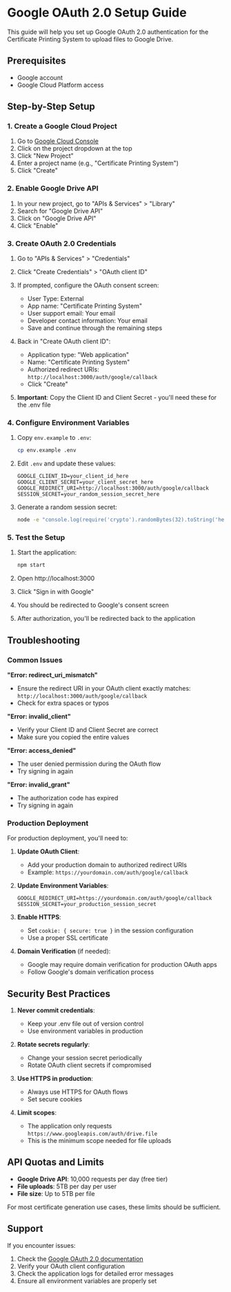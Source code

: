 # Google OAuth 2.0 Setup Guide

This guide will help you set up Google OAuth 2.0 authentication for the Certificate Printing System to upload files to Google Drive.

## Prerequisites

- Google account
- Google Cloud Platform access

## Step-by-Step Setup

### 1. Create a Google Cloud Project

1. Go to [Google Cloud Console](https://console.cloud.google.com/)
2. Click on the project dropdown at the top
3. Click "New Project"
4. Enter a project name (e.g., "Certificate Printing System")
5. Click "Create"

### 2. Enable Google Drive API

1. In your new project, go to "APIs & Services" > "Library"
2. Search for "Google Drive API"
3. Click on "Google Drive API"
4. Click "Enable"

### 3. Create OAuth 2.0 Credentials

1. Go to "APIs & Services" > "Credentials"
2. Click "Create Credentials" > "OAuth client ID"
3. If prompted, configure the OAuth consent screen:
   - User Type: External
   - App name: "Certificate Printing System"
   - User support email: Your email
   - Developer contact information: Your email
   - Save and continue through the remaining steps

4. Back in "Create OAuth client ID":
   - Application type: "Web application"
   - Name: "Certificate Printing System"
   - Authorized redirect URIs: `http://localhost:3000/auth/google/callback`
   - Click "Create"

5. **Important**: Copy the Client ID and Client Secret - you'll need these for the .env file

### 4. Configure Environment Variables

1. Copy `env.example` to `.env`:
   ```bash
   cp env.example .env
   ```

2. Edit `.env` and update these values:
   ```env
   GOOGLE_CLIENT_ID=your_client_id_here
   GOOGLE_CLIENT_SECRET=your_client_secret_here
   GOOGLE_REDIRECT_URI=http://localhost:3000/auth/google/callback
   SESSION_SECRET=your_random_session_secret_here
   ```

3. Generate a random session secret:
   ```bash
   node -e "console.log(require('crypto').randomBytes(32).toString('hex'))"
   ```

### 5. Test the Setup

1. Start the application:
   ```bash
   npm start
   ```

2. Open http://localhost:3000

3. Click "Sign in with Google"

4. You should be redirected to Google's consent screen

5. After authorization, you'll be redirected back to the application

## Troubleshooting

### Common Issues

**"Error: redirect_uri_mismatch"**
- Ensure the redirect URI in your OAuth client exactly matches: `http://localhost:3000/auth/google/callback`
- Check for extra spaces or typos

**"Error: invalid_client"**
- Verify your Client ID and Client Secret are correct
- Make sure you copied the entire values

**"Error: access_denied"**
- The user denied permission during the OAuth flow
- Try signing in again

**"Error: invalid_grant"**
- The authorization code has expired
- Try signing in again

### Production Deployment

For production deployment, you'll need to:

1. **Update OAuth Client**:
   - Add your production domain to authorized redirect URIs
   - Example: `https://yourdomain.com/auth/google/callback`

2. **Update Environment Variables**:
   ```env
   GOOGLE_REDIRECT_URI=https://yourdomain.com/auth/google/callback
   SESSION_SECRET=your_production_session_secret
   ```

3. **Enable HTTPS**:
   - Set `cookie: { secure: true }` in the session configuration
   - Use a proper SSL certificate

4. **Domain Verification** (if needed):
   - Google may require domain verification for production OAuth apps
   - Follow Google's domain verification process

## Security Best Practices

1. **Never commit credentials**:
   - Keep your .env file out of version control
   - Use environment variables in production

2. **Rotate secrets regularly**:
   - Change your session secret periodically
   - Rotate OAuth client secrets if compromised

3. **Use HTTPS in production**:
   - Always use HTTPS for OAuth flows
   - Set secure cookies

4. **Limit scopes**:
   - The application only requests `https://www.googleapis.com/auth/drive.file`
   - This is the minimum scope needed for file uploads

## API Quotas and Limits

- **Google Drive API**: 10,000 requests per day (free tier)
- **File uploads**: 5TB per day per user
- **File size**: Up to 5TB per file

For most certificate generation use cases, these limits should be sufficient.

## Support

If you encounter issues:

1. Check the [Google OAuth 2.0 documentation](https://developers.google.com/identity/protocols/oauth2)
2. Verify your OAuth client configuration
3. Check the application logs for detailed error messages
4. Ensure all environment variables are properly set 